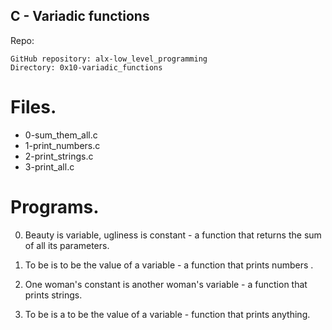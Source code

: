 ## **C - Variadic functions**

Repo:

    GitHub repository: alx-low_level_programming
    Directory: 0x10-variadic_functions

# Files.
* 0-sum_them_all.c
* 1-print_numbers.c
* 2-print_strings.c
* 3-print_all.c

# Programs.
0. Beauty is variable, ugliness is constant -  a function that returns the sum of all its parameters.
1. To be is to be the value of a variable - a function that prints numbers .
2. One woman's constant is another woman's variable - a function that prints strings.

3. To be is a to be the value of a variable - function that prints anything.



